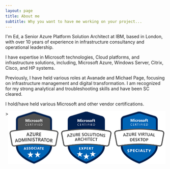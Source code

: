 ```yaml
---
layout: page
title: About me
subtitle: Why you want to have me working on your project...
---
```


I'm Ed, a Senior Azure Platform Solution Architect at IBM, based in London, with over 10 years of experience in infrastructure consultancy and operational leadership.

I have expertise in Microsoft technologies, Cloud platforms, and infrastructure solutions, including, Microsoft Azure, Windows Server, Citrix, Cisco, and HP systems.

Previously, I have held various roles at Avanade and Michael Page, focusing on infrastructure management and digital transformation. I am recognized for my strong analytical and troubleshooting skills and have been SC cleared.

I hold/have held various Microsoft and other vendor certifications.

<div style="display: flex; flex-direction: row;">>
  <img src="/assets/img/azure-administrator-associate-600x600.png" width="33%" />
  <img src="/assets/img/azure-solutions-architect-expert-600x600.png" width="33%" />
  <img src="/assets/img/azure-virtual-desktop-specialty-600x600.png" width="33%" />
</div>
